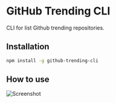 GitHub Trending CLI 
=========

CLI for list Github trending repositories.

## Installation

```bash    
npm install -g github-trending-cli
```

## How to use
![Screenshot](https://cl.ly/2G0s1N1r423a/Image%202018-08-13%20at%2012.00.37%20AM.png)

